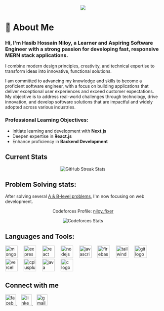 <div align="center">
  <img height="" src="https://i.ibb.co.com/r3tC2nZ/Screenshot-2025-01-08-144554.png"  />
</div>

# 🔰 About Me

### Hi, I'm **Hasib Hossain Niloy**, a **Learner** and **Aspiring Software Engineer** with a strong passion for developing fast, responsive **MERN stack applications**.  
I combine modern design principles, creativity, and technical expertise to transform ideas into innovative, functional solutions.

I am committed to advancing my knowledge and skills to become a proficient software engineer, with a focus on building applications that deliver exceptional user experiences and exceed customer expectations. My objective is to address real-world challenges through technology, drive innovation, and develop software solutions that are impactful and widely adopted across various industries.

### Professional Learning Objectives:
- Initiate learning and development with **Next.js**
- Deepen expertise in **React.js**
- Enhance proficiency in **Backend Development**



## Current Stats

<div align="center">
  <img src="https://github-readme-streak-stats.herokuapp.com/?user=khh-Niloy&theme=dark&hide_border=true&background=0D1117&ring=FFE78A&fire=FF4500&fireGradient=black,red&currStreakNum=FFE78A&currStreakLabel=FFE78A&sideNums=FFE78A&sideLabels=FFE78A&dates=FFFFFF" alt="GitHub Streak Stats">
</div>

## Problem Solving stats: 
After solving several [A & B-level problems](https://github.com/khh-Niloy/codeforces_solution), I'm now focusing on web development.


<p align="center">
  Codeforces Profile:
  <a href="https://codeforces.com/profile/niloy_fixer" target="_blank">niloy_fixer</a>
</p>

<p align="center">
  <img src="https://codeforces-readme-stats.vercel.app/api/card?username=niloy_fixer" alt="Codeforces Stats">
</p>

## Languages and Tools:

<div align="left">
  <img src="https://skillicons.dev/icons?i=mongodb" height="40" alt="mongodb logo"  />
  <img width="12" />
  <img src="https://skillicons.dev/icons?i=express" height="40" alt="express logo"  />
  <img width="12" />
  <img src="https://skillicons.dev/icons?i=react" height="40" alt="react logo"  />
  <img width="12" />
  <img src="https://skillicons.dev/icons?i=nodejs" height="40" alt="nodejs logo"  />
  <img width="12" />
  <img src="https://skillicons.dev/icons?i=js" height="40" alt="javascript logo"  />
  <img width="12" />
  <img src="https://skillicons.dev/icons?i=firebase" height="40" alt="firebase logo"  />
  <img width="12" />
  <img src="https://skillicons.dev/icons?i=tailwind" height="40" alt="tailwindcss logo"  />
  <img width="12" />
  <img src="https://skillicons.dev/icons?i=git" height="40" alt="git logo"  />
  <img width="12" />
  <img src="https://skillicons.dev/icons?i=vercel" height="40" alt="vercel logo"  />
  <img width="12" />
  <img src="https://skillicons.dev/icons?i=cpp" height="40" alt="cplusplus logo"  />
  <img width="12" />
  <img src="https://skillicons.dev/icons?i=java" height="40" alt="java logo"  />
  <img width="12" />
  <img src="https://skillicons.dev/icons?i=c" height="40" alt="c logo"  />
</div>

## Connect with me

<div align="left">
  <a href="https://www.facebook.com/khhniloy.niloy/" target="_blank">
    <img src="https://raw.githubusercontent.com/maurodesouza/profile-readme-generator/master/src/assets/icons/social/facebook/default.svg" height="35" alt="facebook logo" />
  </a>
  &nbsp;&nbsp;
  <a href="https://www.linkedin.com/in/khh-niloy-b7b8a91b5/" target="_blank">
    <img src="https://raw.githubusercontent.com/maurodesouza/profile-readme-generator/master/src/assets/icons/social/linkedin/default.svg" height="35" alt="linkedin logo" />
  </a>
  &nbsp;&nbsp;
  <a href="mailto:khhniloy0@gmail.com" target="_blank">
    <img src="https://raw.githubusercontent.com/maurodesouza/profile-readme-generator/master/src/assets/icons/social/gmail/default.svg" height="35" alt="gmail logo" />
  </a>
</div>

